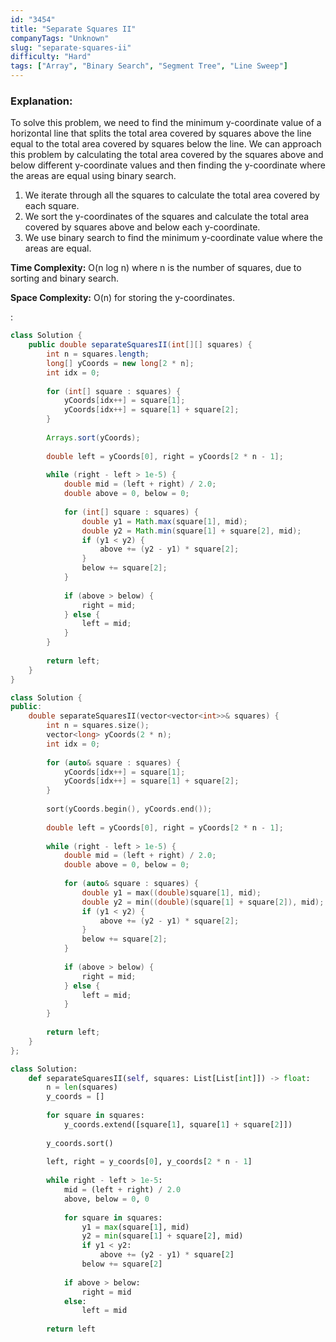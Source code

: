 ```yaml
---
id: "3454"
title: "Separate Squares II"
companyTags: "Unknown"
slug: "separate-squares-ii"
difficulty: "Hard"
tags: ["Array", "Binary Search", "Segment Tree", "Line Sweep"]
---
```


### Explanation:
To solve this problem, we need to find the minimum y-coordinate value of a horizontal line that splits the total area covered by squares above the line equal to the total area covered by squares below the line. We can approach this problem by calculating the total area covered by the squares above and below different y-coordinate values and then finding the y-coordinate where the areas are equal using binary search.

1. We iterate through all the squares to calculate the total area covered by each square.
2. We sort the y-coordinates of the squares and calculate the total area covered by squares above and below each y-coordinate.
3. We use binary search to find the minimum y-coordinate value where the areas are equal.

**Time Complexity:** O(n log n) where n is the number of squares, due to sorting and binary search.

**Space Complexity:** O(n) for storing the y-coordinates.

:

```java
class Solution {
    public double separateSquaresII(int[][] squares) {
        int n = squares.length;
        long[] yCoords = new long[2 * n];
        int idx = 0;
        
        for (int[] square : squares) {
            yCoords[idx++] = square[1];
            yCoords[idx++] = square[1] + square[2];
        }
        
        Arrays.sort(yCoords);
        
        double left = yCoords[0], right = yCoords[2 * n - 1];
        
        while (right - left > 1e-5) {
            double mid = (left + right) / 2.0;
            double above = 0, below = 0;
            
            for (int[] square : squares) {
                double y1 = Math.max(square[1], mid);
                double y2 = Math.min(square[1] + square[2], mid);
                if (y1 < y2) {
                    above += (y2 - y1) * square[2];
                }
                below += square[2];
            }
            
            if (above > below) {
                right = mid;
            } else {
                left = mid;
            }
        }
        
        return left;
    }
}
```

```cpp
class Solution {
public:
    double separateSquaresII(vector<vector<int>>& squares) {
        int n = squares.size();
        vector<long> yCoords(2 * n);
        int idx = 0;
        
        for (auto& square : squares) {
            yCoords[idx++] = square[1];
            yCoords[idx++] = square[1] + square[2];
        }
        
        sort(yCoords.begin(), yCoords.end());
        
        double left = yCoords[0], right = yCoords[2 * n - 1];
        
        while (right - left > 1e-5) {
            double mid = (left + right) / 2.0;
            double above = 0, below = 0;
            
            for (auto& square : squares) {
                double y1 = max((double)square[1], mid);
                double y2 = min((double)(square[1] + square[2]), mid);
                if (y1 < y2) {
                    above += (y2 - y1) * square[2];
                }
                below += square[2];
            }
            
            if (above > below) {
                right = mid;
            } else {
                left = mid;
            }
        }
        
        return left;
    }
};
```

```python
class Solution:
    def separateSquaresII(self, squares: List[List[int]]) -> float:
        n = len(squares)
        y_coords = []
        
        for square in squares:
            y_coords.extend([square[1], square[1] + square[2]])
        
        y_coords.sort()
        
        left, right = y_coords[0], y_coords[2 * n - 1]
        
        while right - left > 1e-5:
            mid = (left + right) / 2.0
            above, below = 0, 0
            
            for square in squares:
                y1 = max(square[1], mid)
                y2 = min(square[1] + square[2], mid)
                if y1 < y2:
                    above += (y2 - y1) * square[2]
                below += square[2]
            
            if above > below:
                right = mid
            else:
                left = mid
        
        return left
```